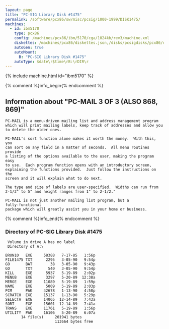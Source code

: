 ```yaml
---
layout: page
title: "PC-SIG Library Disk #1475"
permalink: /software/pcx86/sw/misc/pcsig/1000-1999/DISK1475/
machines:
  - id: ibm5170
    type: pcx86
    config: /machines/pcx86/ibm/5170/cga/1024kb/rev3/machine.xml
    diskettes: /machines/pcx86/diskettes.json,/disks/pcsigdisks/pcx86/diskettes.json
    autoGen: true
    autoMount:
      B: "PC-SIG Library Disk #1475"
    autoType: $date\r$time\rB:\rDIR\r
---
```


{% include machine.html id="ibm5170" %}

{% comment %}info_begin{% endcomment %}

## Information about "PC-MAIL  3 OF 3  (ALSO 868, 869)"

    PC-MAIL is a menu-driven mailing list and address management program
    which will print mailing labels, keep track of addresses and allow you
    to delete the older ones.
    
    PC-MAIL's sort function alone makes it worth the money.  With this, you
    can sort on any field in a matter of seconds.  All menu routines
    provide
    a listing of the options available to the user, making the program easy
    to use.  Each program function opens with an introductory screen,
    explaining the functions provided.  Just follow the instructions on the
    screen and it will explain what to do next.
    
    The type and size of labels are user-specified.  Widths can run from
    2-1/2" to 5" and height ranges from 1" to 2-1/2."
    
    PC-MAIL is not just another mailing list program, but a
    fully-functional
    package which will greatly assist you in your home or business.
{% comment %}info_end{% endcomment %}


### Directory of PC-SIG Library Disk #1475

     Volume in drive A has no label
     Directory of A:\

    BRUN10   EXE     58388   7-17-85   1:56p
    FILE1475 TXT      2295   3-05-90   9:54p
    GO       BAT        38   3-05-90   9:43p
    GO       TXT       540   3-05-90   9:54p
    KILL     EXE      5937   5-19-89   2:02p
    MENUB    EXE      3297   5-20-89  12:38a
    MERGE    EXE     11089   5-19-89   1:59p
    NAME     EXE      5009   5-19-89   2:03p
    PCM      PAK     42678   1-13-90   4:58p
    SCRATCH  EXE     15137   1-13-90   5:29p
    SELECTA  EXE     14065  12-14-89   7:43a
    SORT     EXE     15601  12-14-89   7:41a
    TRANS    EXE     11761   5-19-89   1:56p
    UTILITY  PAK     16106   5-20-89   6:07a
           14 file(s)     201941 bytes
                          113664 bytes free
